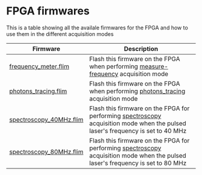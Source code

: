 # FPGA firmwares

This is a table showing all the availale firmwares for the FPGA and how to use them in the different acquisition modes

| Firmware | Description |
| -------- | -------- |
| [frequency_meter.flim](/FPGA_firmwares/frequency_meter.flim) | Flash this firmware on the FPGA when performing [measure-frequency](/Measure_frequency/measure-frequency.py) acquisition mode |
| [photons_tracing.flim](/FPGA_firmwares/photons_tracing.flim) | Flash this firmware on the FPGA when performing [photons_tracing](/Photons_tracing/photons_tracing.py) acquisition mode | 
| [spectroscopy_40MHz.flim](/FPGA_firmwares/spectroscopy_40MHz.flim) | Flash this firmware on the FPGA for performing [spectroscopy](/Spectroscopy/spectroscopy.py) acquisition mode when the pulsed laser's frequency is set to 40 MHz |
| [spectroscopy_80MHz.flim](/FPGA_firmwares/spectroscopy_80MHz.flim) | Flash this firmware on the FPGA for performing [spectroscopy](/Spectroscopy/spectroscopy.py) acquisition mode when the pulsed laser's frequency is set to 80 MHz |